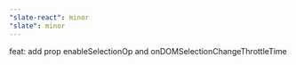 ```yaml
---
"slate-react": minor
"slate": minor
---
```


feat:  add prop enableSelectionOp and onDOMSelectionChangeThrottleTime
